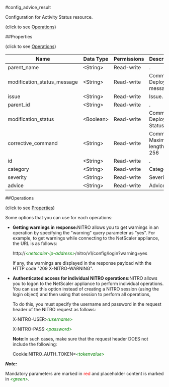 #config_advice_result



Configuration for Activity Status resource.

<span>(click to see [Operations](#operations))</span>



##Properties 

<span>(click to see [Operations](#operations))</span>





<table><thead><tr><th>Name</th><th>Data Type</th><th>Permissions</th><th>Description</th></tr></thead><tbody><tr><td>parent_name</td><td>&lt;String></td><td>Read-write</td><td>.</td></tr><tr><td>modification_status_message</td><td>&lt;String></td><td>Read-write</td><td>Command Deployment message.</td></tr><tr><td>issue</td><td>&lt;String></td><td>Read-write</td><td>Issue.</td></tr><tr><td>parent_id</td><td>&lt;String></td><td>Read-write</td><td>.</td></tr><tr><td>modification_status</td><td>&lt;Boolean></td><td>Read-write</td><td>Command Deployment Status.</td></tr><tr><td>corrective_command</td><td>&lt;String></td><td>Read-write</td><td>Command.<br>Maximum length = 256</td></tr><tr><td>id</td><td>&lt;String></td><td>Read-write</td><td>.</td></tr><tr><td>category</td><td>&lt;String></td><td>Read-write</td><td>Category.</td></tr><tr><td>severity</td><td>&lt;String></td><td>Read-write</td><td>Severity.</td></tr><tr><td>advice</td><td>&lt;String></td><td>Read-write</td><td>Advice.</td></tr></tbody></table>

##Operations 

<span>(click to see [Properties](#properties))</span>





Some options that you can use for each operations:

<ul><li><p><b>Getting warnings in response:</b>NITRO allows you to get warnings in an operation by specifying the "warning" query parameter as "yes". For example, to get warnings while connecting to the NetScaler appliance, the URL is as follows:</p><p>http://<span style="color:green;font-style:italic;">&lt;netscaler-ip-address&gt;</span>/nitro/v1/config/login?warning=yes</p><p>If any, the warnings are displayed in the response payload with the HTTP code "209 X-NITRO-WARNING".</p></li><li><p><b>Authenticated access for individual NITRO operations:</b>NITRO allows you to logon to the NetScaler appliance to perform individual operations. You can use this option instead of creating a NITRO session (using the login object) and then using that session to perform all operations,</p><p>To do this, you must specify the username and password in the request header of the NITRO request as follows:</p><p>X-NITRO-USER:<span style="color:green;font-style:italic;">&lt;username&gt;</span></p><p>X-NITRO-PASS:<span style="color:green;font-style:italic;">&lt;password&gt;</span></p><p><b>Note:</b>In such cases, make sure that the request header DOES not include the following:</p><p>Cookie:NITRO_AUTH_TOKEN=<span style="color:green;font-style:italic;">&lt;tokenvalue&gt;</span></p></li></ul>







***Note:*** 

Mandatory parameters are marked in <span style="color:#FF0000;">red</span> and placeholder content is marked in <span style="color:green;font-style:italic">&lt;green&gt;</span>.



